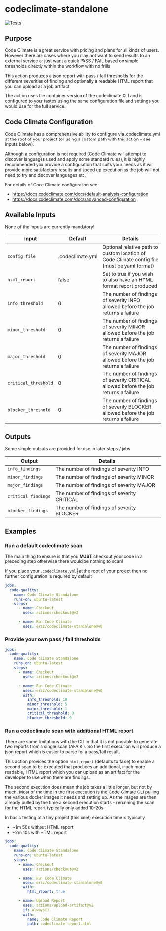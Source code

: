 # codeclimate-standalone

[![Tests](https://github.com/erzz/codeclimate-standalone/actions/workflows/tests.yml/badge.svg)](https://github.com/erzz/codeclimate-standalone/actions/workflows/tests.yml)

## Purpose

Code Climate is a great service with pricing and plans for all kinds of users. However there are cases where you may not want to send results to an external service or just want a quick PASS / FAIL based on simple thresholds directly within the workflow with no frills

This action produces a json report with pass / fail thresholds for the different severities of finding and optionally a readable HTML report that you can upload as a job artifact.

The action uses the container version of the codeclimate CLI and is configured to your tastes using the same configuration file and settings you would use for the full service.

## Code Climate Configuration

Code Climate has a comprehensive ability to configure via .codeclimate.yml at the root of your project (or using a custom path with this action - see inputs below).

Although a configuration is not required (Code Climate will attempt to discover languages used and apply some standard rules), it is highly recommended you provide a configuration that suits your needs as it will provide more satisfactory results and speed up execution as the job will not need to try and discover languages etc.

For details of Code Climate configuration see:

- https://docs.codeclimate.com/docs/default-analysis-configuration
- https://docs.codeclimate.com/docs/advanced-configuration

## Available Inputs

None of the inputs are currently mandatory!

| Input                | Default          | Details                                                                                     |
| -------------------- | ---------------- | ------------------------------------------------------------------------------------------- |
| `config_file`        | .codeclimate.yml | Optional relative path to custom location of Code Climate config file (must be yaml format) |
| `html_report`        | false            | Set to true if you wish to also have an HTML format report produced                         |
| `info_threshold`     | 0                | The number of findings of severity INFO allowed before the job returns a failure            |
| `minor_threshold`    | 0                | The number of findings of severity MINOR allowed before the job returns a failure           |
| `major_threshold`    | 0                | The number of findings of severity MAJOR allowed before the job returns a failure           |
| `critical_threshold` | 0                | The number of findings of severity CRITICAL allowed before the job returns a failure        |
| `blocker_threshold`  | 0                | The number of findings of severity BLOCKER allowed before the job returns a failure         |

## Outputs

Some simple outputs are provided for use in later steps / jobs

| Output              | Details                                     |
| ------------------- | ------------------------------------------- |
| `info_findings`     | The number of findings of severity INFO     |
| `minor_findings`    | The number of findings of severity MINOR    |
| `major_findings`    | The number of findings of severity MAJOR    |
| `critical_findings` | The number of findings of severity CRITICAL |
| `blocker_findings`  | The number of findings of severity BLOCKER  |

## Examples

### Run a default codeclimate scan

The main thing to ensure is that you **MUST** checkout your code in a preceding step otherwise there would be nothing to scan!

If you place your `.codeclimate.yml`at the root of your project then no further configuration is required by default

```yaml
jobs:
  code-quality:
    name: Code Climate Standalone
    runs-on: ubuntu-latest
    steps:
      - name: Checkout
        uses: actions/checkout@v2

      - name: Run Code Climate
        uses: erzz/codeclimate-standalone@v0
```

### Provide your own pass / fail thresholds

```yaml
jobs:
  code-quality:
    name: Code Climate Standalone
    runs-on: ubuntu-latest
    steps:
      - name: Checkout
        uses: actions/checkout@v2

      - name: Run Code Climate
        uses: erzz/codeclimate-standalone@v0
        with:
          info_threshold: 10
          minor_threshold: 5
          major_threshold: 1
          critical_threshold: 0
          blocker_threshold: 0
```

### Run a codeclimate scan with additional HTML report

There are some limitations with the CLI in that it is not possible to generate two reports from a single scan (AFAIK!). So the first execution will produce a json report which is easier to parse for a pass/fail result.

This action provides the option `html_report` (defaults to false) to enable a second scan to be executed that produces an additional, much more readable, HTML report which you can upload as an artifact for the developer to use when there are findings.

The second execution does mean the job takes a little longer, but not by much. Most of the time in the first execution is the Code Climate CLI pulling the various docker images it needs and setting up. As the images are then already pulled by the time a second execution starts - rerunning the scan for the HTML report typically only added 10-20s

In basic testing of a tiny project (this one!) execution time is typically

- ~1m 50s without HTML report
- ~2m 10s with HTML report

```yaml
jobs:
  code-quality:
    name: Code Climate Standalone
    runs-on: ubuntu-latest
    steps:
      - name: Checkout
        uses: actions/checkout@v2

      - name: Run Code Climate
        uses: erzz/codeclimate-standalone@v0
        with:
          html_report: true

      - name: Upload Report
        uses: actions/upload-artifact@v2
        if: always()
        with:
          name: Code Climate Report
          path: codeclimate-report.html
```

